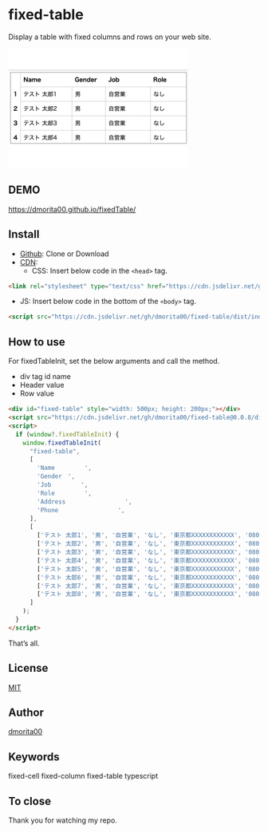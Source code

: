 # fixed-table
Display a table with fixed columns and rows on your web site.

![](demo/fixed_table.gif)

## DEMO
https://dmorita00.github.io/fixedTable/

## Install
- [Github](https://github.com): Clone or Download
- [CDN](https://github.com/jsdelivr/jsdelivr):
  - CSS: Insert below code in the `<head>` tag.
```html
<link rel="stylesheet" type="text/css" href="https://cdn.jsdelivr.net/gh/dmorita00/fixed-table/dist/style.css">
```
  - JS: Insert below code in the bottom of the `<body>` tag.
```html
<script src="https://cdn.jsdelivr.net/gh/dmorita00/fixed-table/dist/index.js"></script>
```

## How to use
For fixedTableInit, set the below arguments and call the method.
- div tag id name
- Header value
- Row value

```html
<div id="fixed-table" style="width: 500px; height: 200px;"></div>
<script src="https://cdn.jsdelivr.net/gh/dmorita00/fixed-table@0.0.8/dist/index.js"></script>
<script>
  if (window?.fixedTableInit) {
    window.fixedTableInit(
      "fixed-table",
      [
        'Name　　　　　',
        'Gender　',
        'Job　　　　　',
        'Role　　　　　',
        'Address　　　　　　　　　　',
        'Phone　　　　　　　　　　',
      ],
      [
        ['テスト 太郎1', '男', '自営業', 'なし', '東京都XXXXXXXXXXXX', '080-XXXX-XXXX'],
        ['テスト 太郎2', '男', '自営業', 'なし', '東京都XXXXXXXXXXXX', '080-XXXX-XXXX'],
        ['テスト 太郎3', '男', '自営業', 'なし', '東京都XXXXXXXXXXXX', '080-XXXX-XXXX'],
        ['テスト 太郎4', '男', '自営業', 'なし', '東京都XXXXXXXXXXXX', '080-XXXX-XXXX'],
        ['テスト 太郎5', '男', '自営業', 'なし', '東京都XXXXXXXXXXXX', '080-XXXX-XXXX'],
        ['テスト 太郎6', '男', '自営業', 'なし', '東京都XXXXXXXXXXXX', '080-XXXX-XXXX'],
        ['テスト 太郎7', '男', '自営業', 'なし', '東京都XXXXXXXXXXXX', '080-XXXX-XXXX'],
        ['テスト 太郎8', '男', '自営業', 'なし', '東京都XXXXXXXXXXXX', '080-XXXX-XXXX'],
      ]
    );
  }
</script>
```

That’s all.

## License
[MIT](https://opensource.org/licenses/mit-license.php)

## Author
[dmorita00](https://github.com/dmorita00)

## Keywords
fixed-cell fixed-column fixed-table typescript

## To close
Thank you for watching my repo.
